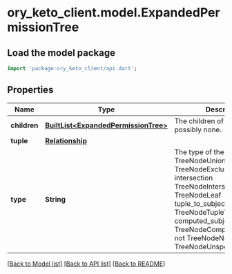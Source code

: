# ory_keto_client.model.ExpandedPermissionTree

## Load the model package
```dart
import 'package:ory_keto_client/api.dart';
```

## Properties
Name | Type | Description | Notes
------------ | ------------- | ------------- | -------------
**children** | [**BuiltList&lt;ExpandedPermissionTree&gt;**](ExpandedPermissionTree.md) | The children of the node, possibly none. | [optional] 
**tuple** | [**Relationship**](Relationship.md) |  | [optional] 
**type** | **String** | The type of the node. union TreeNodeUnion exclusion TreeNodeExclusion intersection TreeNodeIntersection leaf TreeNodeLeaf tuple_to_subject_set TreeNodeTupleToSubjectSet computed_subject_set TreeNodeComputedSubjectSet not TreeNodeNot unspecified TreeNodeUnspecified | 

[[Back to Model list]](../README.md#documentation-for-models) [[Back to API list]](../README.md#documentation-for-api-endpoints) [[Back to README]](../README.md)


